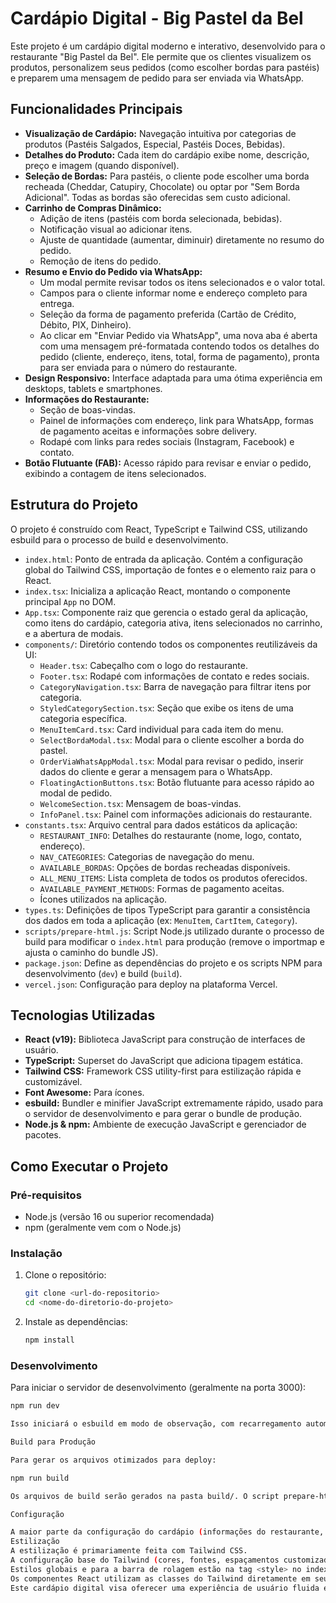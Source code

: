 # Cardápio Digital - Big Pastel da Bel

Este projeto é um cardápio digital moderno e interativo, desenvolvido para o restaurante "Big Pastel da Bel". Ele permite que os clientes visualizem os produtos, personalizem seus pedidos (como escolher bordas para pastéis) e preparem uma mensagem de pedido para ser enviada via WhatsApp.

## Funcionalidades Principais

*   **Visualização de Cardápio:** Navegação intuitiva por categorias de produtos (Pastéis Salgados, Especial, Pastéis Doces, Bebidas).
*   **Detalhes do Produto:** Cada item do cardápio exibe nome, descrição, preço e imagem (quando disponível).
*   **Seleção de Bordas:** Para pastéis, o cliente pode escolher uma borda recheada (Cheddar, Catupiry, Chocolate) ou optar por "Sem Borda Adicional". Todas as bordas são oferecidas sem custo adicional.
*   **Carrinho de Compras Dinâmico:**
    *   Adição de itens (pastéis com borda selecionada, bebidas).
    *   Notificação visual ao adicionar itens.
    *   Ajuste de quantidade (aumentar, diminuir) diretamente no resumo do pedido.
    *   Remoção de itens do pedido.
*   **Resumo e Envio do Pedido via WhatsApp:**
    *   Um modal permite revisar todos os itens selecionados e o valor total.
    *   Campos para o cliente informar nome e endereço completo para entrega.
    *   Seleção da forma de pagamento preferida (Cartão de Crédito, Débito, PIX, Dinheiro).
    *   Ao clicar em "Enviar Pedido via WhatsApp", uma nova aba é aberta com uma mensagem pré-formatada contendo todos os detalhes do pedido (cliente, endereço, itens, total, forma de pagamento), pronta para ser enviada para o número do restaurante.
*   **Design Responsivo:** Interface adaptada para uma ótima experiência em desktops, tablets e smartphones.
*   **Informações do Restaurante:**
    *   Seção de boas-vindas.
    *   Painel de informações com endereço, link para WhatsApp, formas de pagamento aceitas e informações sobre delivery.
    *   Rodapé com links para redes sociais (Instagram, Facebook) e contato.
*   **Botão Flutuante (FAB):** Acesso rápido para revisar e enviar o pedido, exibindo a contagem de itens selecionados.

## Estrutura do Projeto

O projeto é construído com React, TypeScript e Tailwind CSS, utilizando esbuild para o processo de build e desenvolvimento.

*   `index.html`: Ponto de entrada da aplicação. Contém a configuração global do Tailwind CSS, importação de fontes e o elemento raiz para o React.
*   `index.tsx`: Inicializa a aplicação React, montando o componente principal `App` no DOM.
*   `App.tsx`: Componente raiz que gerencia o estado geral da aplicação, como itens do cardápio, categoria ativa, itens selecionados no carrinho, e a abertura de modais.
*   `components/`: Diretório contendo todos os componentes reutilizáveis da UI:
    *   `Header.tsx`: Cabeçalho com o logo do restaurante.
    *   `Footer.tsx`: Rodapé com informações de contato e redes sociais.
    *   `CategoryNavigation.tsx`: Barra de navegação para filtrar itens por categoria.
    *   `StyledCategorySection.tsx`: Seção que exibe os itens de uma categoria específica.
    *   `MenuItemCard.tsx`: Card individual para cada item do menu.
    *   `SelectBordaModal.tsx`: Modal para o cliente escolher a borda do pastel.
    *   `OrderViaWhatsAppModal.tsx`: Modal para revisar o pedido, inserir dados do cliente e gerar a mensagem para o WhatsApp.
    *   `FloatingActionButtons.tsx`: Botão flutuante para acesso rápido ao modal de pedido.
    *   `WelcomeSection.tsx`: Mensagem de boas-vindas.
    *   `InfoPanel.tsx`: Painel com informações adicionais do restaurante.
*   `constants.tsx`: Arquivo central para dados estáticos da aplicação:
    *   `RESTAURANT_INFO`: Detalhes do restaurante (nome, logo, contato, endereço).
    *   `NAV_CATEGORIES`: Categorias de navegação do menu.
    *   `AVAILABLE_BORDAS`: Opções de bordas recheadas disponíveis.
    *   `ALL_MENU_ITEMS`: Lista completa de todos os produtos oferecidos.
    *   `AVAILABLE_PAYMENT_METHODS`: Formas de pagamento aceitas.
    *   Ícones utilizados na aplicação.
*   `types.ts`: Definições de tipos TypeScript para garantir a consistência dos dados em toda a aplicação (ex: `MenuItem`, `CartItem`, `Category`).
*   `scripts/prepare-html.js`: Script Node.js utilizado durante o processo de build para modificar o `index.html` para produção (remove o importmap e ajusta o caminho do bundle JS).
*   `package.json`: Define as dependências do projeto e os scripts NPM para desenvolvimento (`dev`) e build (`build`).
*   `vercel.json`: Configuração para deploy na plataforma Vercel.

## Tecnologias Utilizadas

*   **React (v19):** Biblioteca JavaScript para construção de interfaces de usuário.
*   **TypeScript:** Superset do JavaScript que adiciona tipagem estática.
*   **Tailwind CSS:** Framework CSS utility-first para estilização rápida e customizável.
*   **Font Awesome:** Para ícones.
*   **esbuild:** Bundler e minifier JavaScript extremamente rápido, usado para o servidor de desenvolvimento e para gerar o bundle de produção.
*   **Node.js & npm:** Ambiente de execução JavaScript e gerenciador de pacotes.

## Como Executar o Projeto

### Pré-requisitos

*   Node.js (versão 16 ou superior recomendada)
*   npm (geralmente vem com o Node.js)

### Instalação

1.  Clone o repositório:
    ```bash
    git clone <url-do-repositorio>
    cd <nome-do-diretorio-do-projeto>
    ```
2.  Instale as dependências:
    ```bash
    npm install
    ```

### Desenvolvimento

Para iniciar o servidor de desenvolvimento (geralmente na porta 3000):

```bash
npm run dev

Isso iniciará o esbuild em modo de observação, com recarregamento automático (hot-reloading) e servirá a aplicação localmente.

Build para Produção

Para gerar os arquivos otimizados para deploy:

npm run build

Os arquivos de build serão gerados na pasta build/. O script prepare-html.js é executado como parte deste processo para preparar o index.html para produção.

Configuração

A maior parte da configuração do cardápio (informações do restaurante, itens do menu, categorias, bordas, etc.) pode ser encontrada e modificada no arquivo src/constants.tsx. As imagens dos produtos são referenciadas por URLs (atualmente hospedadas no Imgur).
Estilização
A estilização é primariamente feita com Tailwind CSS.
A configuração base do Tailwind (cores, fontes, espaçamentos customizados) está definida diretamente no index.html dentro da tag <script> tailwind.config = { ... } </script>.
Estilos globais e para a barra de rolagem estão na tag <style> no index.html.
Os componentes React utilizam as classes do Tailwind diretamente em seus elementos JSX.
Este cardápio digital visa oferecer uma experiência de usuário fluida e agradável, facilitando o processo de escolha e pedido para os clientes do Big Pastel da Bel.
